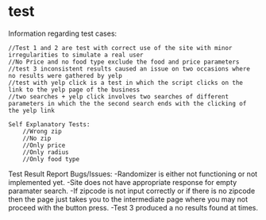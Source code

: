 # test
Information regarding test cases: 

	//Test 1 and 2 are test with correct use of the site with minor irregularities to simulate a real user 
	//No Price and no food type exclude the food and price parameters
	//test 3 inconsistent results caused an issue on two occasions where no results were gathered by yelp
	//test with yelp click is a test in which the script clicks on the link to the yelp page of the business
	//two searches + yelp click involves two searches of different parameters in which the the second search ends with the clicking of the yelp link

	Self Explanatory Tests:
		//Wrong zip
		//No zip 
		//Only price
		//Only radius
		//Only food type 

Test Result Report
	Bugs/Issues:
		 -Randomizer is either not functioning or not implemented yet.
		 -Site does not have appropriate response for empty paramater search.
		 -If zipcode is not input correctly or if there is no zipcode then the page just takes you to the intermediate page where you may not proceed with the button press.
		 -Test 3 produced a no results found at times.
